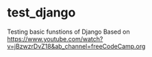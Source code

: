 # test_django
Testing basic funstions of Django
Based on https://www.youtube.com/watch?v=jBzwzrDvZ18&ab_channel=freeCodeCamp.org
